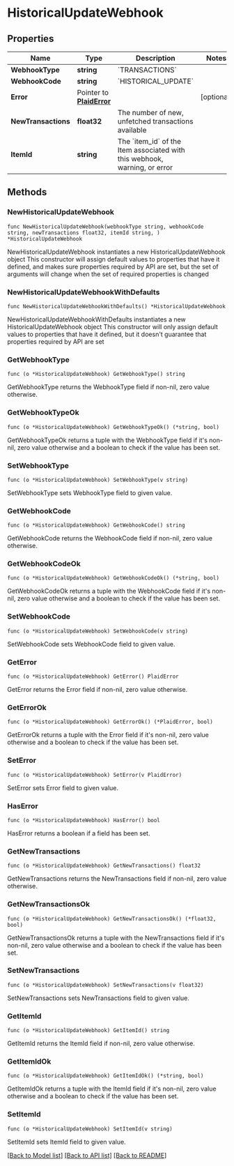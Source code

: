 # HistoricalUpdateWebhook

## Properties

Name | Type | Description | Notes
------------ | ------------- | ------------- | -------------
**WebhookType** | **string** | &#x60;TRANSACTIONS&#x60; | 
**WebhookCode** | **string** | &#x60;HISTORICAL_UPDATE&#x60; | 
**Error** | Pointer to [**PlaidError**](PlaidError.md) |  | [optional] 
**NewTransactions** | **float32** | The number of new, unfetched transactions available | 
**ItemId** | **string** | The &#x60;item_id&#x60; of the Item associated with this webhook, warning, or error | 

## Methods

### NewHistoricalUpdateWebhook

`func NewHistoricalUpdateWebhook(webhookType string, webhookCode string, newTransactions float32, itemId string, ) *HistoricalUpdateWebhook`

NewHistoricalUpdateWebhook instantiates a new HistoricalUpdateWebhook object
This constructor will assign default values to properties that have it defined,
and makes sure properties required by API are set, but the set of arguments
will change when the set of required properties is changed

### NewHistoricalUpdateWebhookWithDefaults

`func NewHistoricalUpdateWebhookWithDefaults() *HistoricalUpdateWebhook`

NewHistoricalUpdateWebhookWithDefaults instantiates a new HistoricalUpdateWebhook object
This constructor will only assign default values to properties that have it defined,
but it doesn't guarantee that properties required by API are set

### GetWebhookType

`func (o *HistoricalUpdateWebhook) GetWebhookType() string`

GetWebhookType returns the WebhookType field if non-nil, zero value otherwise.

### GetWebhookTypeOk

`func (o *HistoricalUpdateWebhook) GetWebhookTypeOk() (*string, bool)`

GetWebhookTypeOk returns a tuple with the WebhookType field if it's non-nil, zero value otherwise
and a boolean to check if the value has been set.

### SetWebhookType

`func (o *HistoricalUpdateWebhook) SetWebhookType(v string)`

SetWebhookType sets WebhookType field to given value.


### GetWebhookCode

`func (o *HistoricalUpdateWebhook) GetWebhookCode() string`

GetWebhookCode returns the WebhookCode field if non-nil, zero value otherwise.

### GetWebhookCodeOk

`func (o *HistoricalUpdateWebhook) GetWebhookCodeOk() (*string, bool)`

GetWebhookCodeOk returns a tuple with the WebhookCode field if it's non-nil, zero value otherwise
and a boolean to check if the value has been set.

### SetWebhookCode

`func (o *HistoricalUpdateWebhook) SetWebhookCode(v string)`

SetWebhookCode sets WebhookCode field to given value.


### GetError

`func (o *HistoricalUpdateWebhook) GetError() PlaidError`

GetError returns the Error field if non-nil, zero value otherwise.

### GetErrorOk

`func (o *HistoricalUpdateWebhook) GetErrorOk() (*PlaidError, bool)`

GetErrorOk returns a tuple with the Error field if it's non-nil, zero value otherwise
and a boolean to check if the value has been set.

### SetError

`func (o *HistoricalUpdateWebhook) SetError(v PlaidError)`

SetError sets Error field to given value.

### HasError

`func (o *HistoricalUpdateWebhook) HasError() bool`

HasError returns a boolean if a field has been set.

### GetNewTransactions

`func (o *HistoricalUpdateWebhook) GetNewTransactions() float32`

GetNewTransactions returns the NewTransactions field if non-nil, zero value otherwise.

### GetNewTransactionsOk

`func (o *HistoricalUpdateWebhook) GetNewTransactionsOk() (*float32, bool)`

GetNewTransactionsOk returns a tuple with the NewTransactions field if it's non-nil, zero value otherwise
and a boolean to check if the value has been set.

### SetNewTransactions

`func (o *HistoricalUpdateWebhook) SetNewTransactions(v float32)`

SetNewTransactions sets NewTransactions field to given value.


### GetItemId

`func (o *HistoricalUpdateWebhook) GetItemId() string`

GetItemId returns the ItemId field if non-nil, zero value otherwise.

### GetItemIdOk

`func (o *HistoricalUpdateWebhook) GetItemIdOk() (*string, bool)`

GetItemIdOk returns a tuple with the ItemId field if it's non-nil, zero value otherwise
and a boolean to check if the value has been set.

### SetItemId

`func (o *HistoricalUpdateWebhook) SetItemId(v string)`

SetItemId sets ItemId field to given value.



[[Back to Model list]](../README.md#documentation-for-models) [[Back to API list]](../README.md#documentation-for-api-endpoints) [[Back to README]](../README.md)



